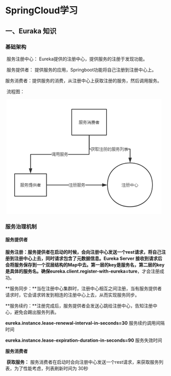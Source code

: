 # SpringCloud学习

## 一、Euraka 知识

### 基础架构

​	服务注册中心： Eureka提供的注册中心，提供服务的注册于发现功能。

​	服务提供者： 提供服务的应用，Springboot功能将自己注册到注册中心上。

​	服务消费者：提供服务的消费，从注册中心上获取注册的服务，然后调用服务。

​	流程图：

​	![服务流程图](images/服务流程图.png)

### 服务治理机制

#### 服务提供者

​	**服务注册：**服务提供者在启动的时候，会向注册中心发送一个rest请求，将自己注册到注册中心上去，同时请求包含了元数据信息。Eureka Server 接收到请求后会将服务保存到一个双层结构的Map中去。第一层的key是服务名，第二层的key是具体的服务名。确保**eureka.client.register-with-eureka=ture**，才会注册成功。

​	**服务同步：**当在注册中心集群时，注册中心相互之间注册，当有服务提供者请求时，它会请求转发到相连的注册中心上去，从而实现服务同步。

​	**服务续约：**注册完成后，服务提供者会发送心跳给注册中心，告知注册中心，避免会踢出服务列表。

​			  **eureka.instance.lease-renewal-interval-in-seconds=30**   服务续约调用间隔时间

​			  **eureka.instance.lease-expiration-duration-in-seconds=90** 服务失效时间

  **服务消费者**

​	**获取服务：** 服务消费者在启动时会向注册中心发送一个rest请求，来获取服务列表，为了性能考虑，列表刷新时间为		30秒

​	













































































